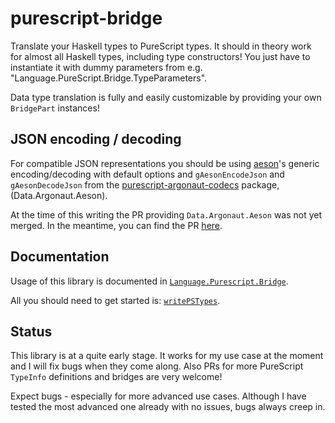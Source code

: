 # purescript-bridge

Translate your Haskell types to PureScript types. It should in theory work for almost all Haskell types, including type constructors!
You just have to instantiate it with dummy parameters from e.g. "Language.PureScript.Bridge.TypeParameters". 

Data type translation is fully and easily customizable by providing your own `BridgePart` instances!

## JSON encoding / decoding

For compatible JSON representations you should be using [aeson](http://hackage.haskell.org/package/aeson)'s generic encoding/decoding with default options
and `gAesonEncodeJson` and `gAesonDecodeJson` from the [purescript-argonaut-codecs](https://github.com/purescript-contrib/purescript-argonaut-codecs)
package, (Data.Argonaut.Aeson).

At the time of this writing the PR providing `Data.Argonaut.Aeson` was not yet merged.
In the meantime, you can find the PR
[here](https://github.com/purescript-contrib/purescript-argonaut-codecs/pull/12).


## Documentation 

Usage of this library is documented in [`Language.Purescript.Bridge`](http://hackage.haskell.org/package/purescript-bridge/docs/Language-PureScript-Bridge.html).

All you should need to get started is: [`writePSTypes`](http://hackage.haskell.org/package/purescript-bridge/docs/Language-PureScript-Bridge.html#writePSTypes).

## Status

This library is at a quite early stage. It works for my use case at the moment and I will fix bugs when they come along. Also PRs for more PureScript `TypeInfo` definitions and bridges are very welcome! 

Expect bugs - especially for more advanced use cases. Although I have tested the most advanced one already with no issues, bugs always creep in.
